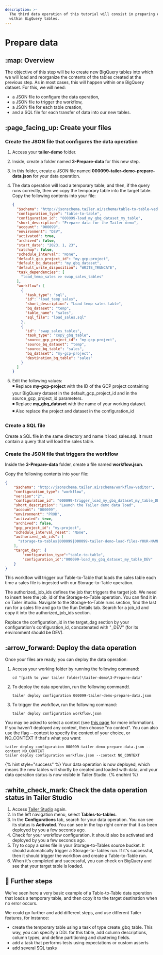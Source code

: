 ```yaml
---
description: >-
  The third data operation of this tutorial will consist in preparing data
  within BigQuery tables.
---
```


# Prepare data

## :map: Overview

The objective of this step will be to create new BigQuery tables into which we will load and reorganize the contents of the tables created at the previous step. As in most cases, this will happen within one BigQuery dataset. For this, we will need:

* a JSON file to configure the data operation,
* a JSON file to trigger the workflow,
* a JSON file for each table creation,
* and a SQL file for each transfer of data into our new tables.

## :page\_facing\_up: Create your files

### **Create the JSON file that configures the data operation**

1. Access your **tailer-demo** folder.
2. Inside, create a folder named **3-Prepare-data** for this new step.
3. In this folder, create a JSON file named **000099-tailer-demo-prepare-data.json** for your data operation.
4.  The data operation will load a temporary table, and then, if the query runs correctly, then we copy the temporary table into the target table. Copy the following contents into your file:

    ```json
    {
      "$schema": "http://jsonschema.tailer.ai/schema/table-to-table-veditor",
      "configuration_type": "table-to-table",
      "configuration_id": "000099-load_my_gbq_dataset_my_table",
      "short_description": "Prepare data for the Tailer demo",
      "account": "000099",
      "environment": "DEV",
      "activated": true,
      "archived": false,
      "start_date": "2023, 1, 23",
      "catchup": false,
      "schedule_interval": "None",
      "default_gcp_project_id": "my-gcp-project",
      "default_bq_dataset": "my_gbq_dataset",
      "default_write_disposition": "WRITE_TRUNCATE",
      "task_dependencies": [
        "load_temp_sales >> swap_sales_tables"
      ],
      "workflow": [
        {
          "task_type": "sql",
          "id": "load_temp_sales",
          "short_description": "Load temp sales table",
          "bq_dataset": "temp",
          "table_name": "sales",
          "sql_file": "load_sales.sql"
        },
        {
          "id": "swap_sales_tables",
          "task_type": "copy_gbq_table",
          "source_gcp_project_id": "my-gcp-project",
          "source_bq_dataset": "temp",
          "source_bq_table": "sales",
          "bq_dataset": "my-gcp-project",
          "destination_bq_table": "sales"
        }
      ]
    }
    ```
5. Edit the following values:\
   ◾ Replace **my-gcp-project** with the ID of the GCP project containing your BigQuery dataset in the default\_gcp\_project\_id and in the source\_gcp\_project\_id parameters.\
   ◾ Replace **my\_gbq\_dataset** with the name of your working dataset.\
   ◾ Also replace the project and dataset in the configuration\_id

### Create a SQL file&#x20;

Create a SQL file in the same directory and name it load\_sales.sql. It must contain a query that will load the sales table.

### **Create the JSON file that triggers the workflow**

Inside the **3-Prepare-data** folder, create a file named **workflow.json**.

Copy the following contents into your file:

```json
{
    "$schema": "http://jsonschema.tailer.ai/schema/workflow-veditor",
    "configuration_type": "workflow",
    "version":"2",
    "configuration_id": "000099-trigger_load_my_gbq_dataset_my_table_DEV",
    "short_description": "Launch the Tailer demo data load",
    "account": "000099",
    "environment": "PROD",
    "activated": true,
    "archived": false,
    "gcp_project_id": "my-project",
    "schedule_interval_reset": "None",
    "authorized_job_ids": [
      "storage-to-tables|000099|000099-tailer-demo-load-files-YOUR-NAME|DEV|sales_{{FD_BLOB_8}}-{{FD_DATE}}.csv"
    ],
    "target_dag": {
        "configuration_type":"table-to-table",
        "configuration_id":"000099-load_my_gbq_dataset_my_table_DEV"
    }
}
```

This worklfow will trigger our Table-to-Table that loads the sales table each time a sales file is ingested with our Storage-to-Table operation.&#x20;

The authorized\_job\_ids defines the job that triggers the target job. We need to insert here the job\_id of the Storage-to-Table operation. You can find it in on Tailer Studio. Navigate to the Storage-to-Table runs section, find the last run for a sales file and go to the Run Details tab. Search for a job\_id and copy it into the authorized\_job\_ids section.

Replace the configuration\_id in the target\_dag section by your configuration's configuration\_id, concatenated with "\_DEV" (for its environment should be DEV).

## :arrow\_forward: Deploy the data operation

Once your files are ready, you can deploy the data operation:

1.  Access your working folder by running the following command:

    ```
    cd "[path to your tailer folder]\tailer-demo\3-Prepare-data"
    ```
2.  To deploy the data operation, run the following command:\\

    ```
    tailer deploy configuration 000099-tailer-demo-prepare-data.json
    ```
3.  To trigger the workflow, run the following command:

    ```
    tailer deploy configuration workflow.json
    ```

You may be asked to select a context (see [this page](../data-pipeline-operations/set-constants-with-context/context-configuration-file.md) for more information). If you haven't deployed any context, then choose "no context". You can also use the flag --context to specify the context of your choice, or NO\_CONTEXT if that's what you want:

```
tailer deploy configuration 000099-tailer-demo-prepare-data.json --context NO_CONTEXT
tailer deploy configuration workflow.json --context NO_CONTEXT
```

{% hint style="success" %}
Your data operation is now deployed, which means the new tables will shortly be created and loaded with data, and your data operation status is now visible in Tailer Studio.
{% endhint %}

## :white\_check\_mark: Check the data operation status in Tailer Studio

1. Access [Tailer Studio](http://studio.tailer.ai) again.‌
2. In the left navigation menu, select **Tables-to-tables**.
3. In the **Configurations** tab, search for your data operation. You can see its status is **Activated**. You can see in the top right corner that it as been deployed by you a few seconds ago.
4. Check for your workflow configuration. It should also be activated and deployed by you a few seconds ago.
5. Try to copy a sales file in your Storage-to-Tables source bucket. It should automatically trigger a Storage-to-Tables run. If it's successful, then it should trigger the workflow and create a Table-to-Table run.
6. When it's completed and successful, you can check on BigQuery and see that your target table  is loaded.

## 🚀 Further steps

We've seen here a very basic example of a Table-to-Table data operation that loads a temporary table, and then copy it to the target destination when no error occurs.

We could go further and add different steps, and use different Tailer features, for instance:

* create the temporary table using a task of type create\_gbq\_table. This way, you can specify a DDL for this table, add column descriptions, column types, and define partitioning and clustering fields.
* add a task that performs tests using expectations or custom asserts
* add several SQL tasks &#x20;
